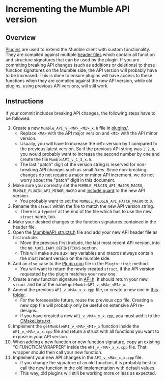 # Incrementing the Mumble API version

## Overview
[Plugins](/docs/dev/plugins/) are used to extend the Mumble client with custom functionality. They are compiled against multiple [header files](/plugins/) which
contain all function and structure signatures that can be used by the plugin. If you are commiting breaking API changes (such as additions or deletions) to these function signatures
on the Mumble side, the API version will probably have to be increased. This is done to ensure plugins will have access to these functions when they
are compiled against the new API version, while old plugins, using previous API versions, will still work.

## Instructions
If your commit includes breaking API changes, the following steps have to be followed:

1) Create a new ``Mumble_API_v_<MA>_<MI>_x.h`` file in [plugins/](/plugins/).
	* Replace ``<MA>`` with the API major version and ``<MI>`` with the API minor version.
	* Usually, you will have to increase the ``<MI>`` version by 1 compared to the previous latest version. So if the previous API string was ``1.2.0``, you would probably want to increase the second number by one and create the file ``MumbleAPI_v_1_3_x.h``.
	* The last "patch" digit of the version string is reserved for non-breaking API changes such as small fixes. Since non-breaking changes do not require a major or minor API increment, we do not worry about the "patch" digit in this document.
1) Make sure you correctly set the ``MUMBLE_PLUGIN_API_MAJOR_MACRO``, ``MUMBLE_PLUGIN_API_MINOR_MACRO`` and [include guard](https://en.wikipedia.org/wiki/Include_guard) to the new API version. 
	* You probably want to set the ``MUMBLE_PLUGIN_API_PATCH_MACRO`` to ``0``.
1) Rename the ``struct`` within the file to match the new API version string.
	* There is a ``typedef`` at the end of the file which has to use the new ``struct`` name, too.
1) Make your desired changes to the function signatures contained in the header file.
1) Open the [MumbleAPI_structs.h](/src/mumble/MumbleAPI_structs.h) file and add your new API header file as first include.
	* Move the previous first include, the last most recent API version, into the ``NO_AUXILIARY_DEFINITIONS`` section.
	* This will make sure auxiliary variables and macros always contain the most recent version on the mumble side.
1) Add an ``else`` case to the [Plugin.cpp](/src/mumble/Plugin.cpp) file in the ``Plugin::init`` method.
	* You will want to return the newly created ``struct``, if the API version requested by the plugin matches your new one.
1) Create a new function signature in [API.h](/src/mumble/API.h). It should return your new ``struct`` and be of the name ``getMumbleAPI_v_<MA>_<MI>_x``.
1) Amend the previous ``API_v_<MA>_x_x.cpp`` file, or create a new one in [this folder](/src/mumble/).
	* For the foreseeable future, reuse the previous cpp file. Creating a new cpp file will probably only be useful on extensive API re-designs.
	* If you have created a new ``API_v_<MA>_x_x.cpp``, you must add it to the [CMakeLists.txt](/src/mumble/CMakeLists.txt).
1) Implement the ``getMumbleAPI_v_<MA>_<MI>_x`` function inside the ``API_v_<MA>_x_x.cpp`` file and return a struct with all functions you want to expose in your API version.
1) When adding a new function or new function signature, copy an existing "C FUNCTION WRAPPER" inside the ``API_v_<MA>_x_x.cpp`` file. That wrapper should then call your new function.
1) Implement your new API changes in the ``API_v_<MA>_x_x.cpp`` file.
	* If you change the signature of an old function, it is probably best to call the new function in the old implementation with default values.
	* This way, old plugins will still be working more or less as expected.
